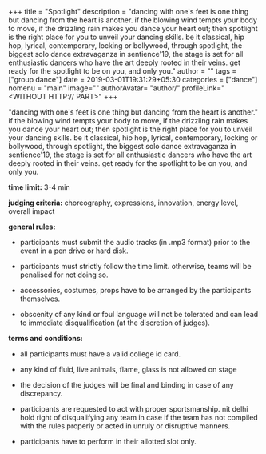 +++
title = "Spotlight"
description = "dancing with one's feet is one thing but dancing from the heart is another. if the blowing wind tempts your body to move, if the drizzling rain makes you dance your heart out; then spotlight is the right place for you to unveil your dancing skills. be it classical, hip hop, lyrical, contemporary, locking or bollywood, through spotlight, the biggest solo dance extravaganza in sentience'19, the stage is set for all enthusiastic dancers who have the art deeply rooted in their veins. get ready for the spotlight to be on you, and only you."
author = ""
tags = ["group dance"]
date = 2019-03-01T19:31:29+05:30
categories = ["dance"]
nomenu = "main"
image="<BACKGROUND IMAGE FOR YOUR POST>"
authorAvatar= "author/<YOUR AVATAR>"
profileLink="<WITHOUT HTTP:// PART>"
+++

"dancing with one's feet is one thing but dancing from the heart is
another." if the blowing wind tempts your body to move, if the drizzling
rain makes you dance your heart out; then spotlight is the right place
for you to unveil your dancing skills. be it classical, hip hop,
lyrical, contemporary, locking or bollywood, through spotlight, the
biggest solo dance extravaganza in sentience'19, the stage is set for
all enthusiastic dancers who have the art deeply rooted in their veins.
get ready for the spotlight to be on you, and only you.

**time limit:** 3-4 min

**judging criteria:** choreography, expressions, innovation, energy
level, overall impact

**general rules:**

-   participants must submit the audio tracks (in .mp3 format) prior to the event in a pen drive or hard disk.

-   participants must strictly follow the time limit. otherwise, teams will be penalised for not doing so.

-   accessories, costumes, props have to be arranged by the participants themselves.

-   obscenity of any kind or foul language will not be tolerated and can lead to immediate disqualification (at the discretion of judges).

**terms and conditions:**

<!-- -->

-   all participants must have a valid college id card.

-   any kind of fluid, live animals, flame, glass is not allowed on stage

-   the decision of the judges will be final and binding in case of any discrepancy.

-   participants are requested to act with proper sportsmanship. nit delhi hold right of disqualifying any team in case if the team has not compiled with the rules properly or acted in unruly or disruptive manners.

-   participants have to perform in their allotted slot only.


